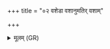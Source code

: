 +++
title = "०२ वशेडा वशानुमतिर् वशाम्"

+++
<details><summary>मूलम् (GR)</summary>

वशेडा वशानुमतिर्  
वशाम् आहुः सरस्वतीम् ।  
विराजं मन्यन्ते वशां  
वाग् वशा पृथिवी वशा ॥
</details>